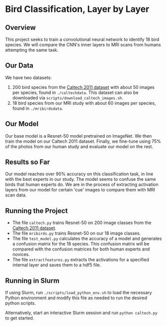 # Bird Classification, Layer by Layer
## Overview
This project seeks to train a convolutional neural network to identify 18 bird species. 
We will compare the CNN's inner layers to MRI scans from humans attempting the same task.

## Our Data
We have two datasets:
1. 200 bird species from the [Caltech 2011 dataset](https://www.vision.caltech.edu/datasets/cub_200_2011/) with about 50 images per species, found in `./caltechdata`. This dataset can also be downloaded via `scripts/download_caltech_images.sh`.
2. 18 bird species from our MRI study with about 60 images per species, found in `./mribirdsdata`.

## Our Model
Our base model is a Resnet-50 model pretrained on ImageNet. 
We then train the model on our Caltech 2011 dataset.
Finally, we fine-tune using 75% of the photos from our human study and evaluate our model on the rest.

## Results so Far
Our model reaches over 90% accuracy on this classification task, in line with the best experts in our study.
The model seems to confuse the same birds that human experts do.
We are in the process of extracting activation layers from our model for certain 'cue' images to compare them with MRI scan data.

## Running the Project
- The file `caltech.py` trains Resnet-50 on 200 image classes from the [Caltech 2011 dataset](https://www.vision.caltech.edu/datasets/cub_200_2011/).
- The file `mribirds.py` trains Resnet-50 on our 18 image classes.
- The file `test_model.py` calculates the accuracy of a model and generates a confusion matrix for the 18 species. This confusion matrix will be compared with the confusion matrices for both human experts and novices.
- The file `extractfeatures.py` extracts the activations for a specified internal layer and saves them to a hdf5 file.

## Running in Slurm
If using Slurm, run `./scripts/load_python_env.sh` to load the necessary Python environment and modify this file as needed to run the desired python scripts.

Alternatively, start an interactive Slurm session and run `python caltech.py` to get started.


